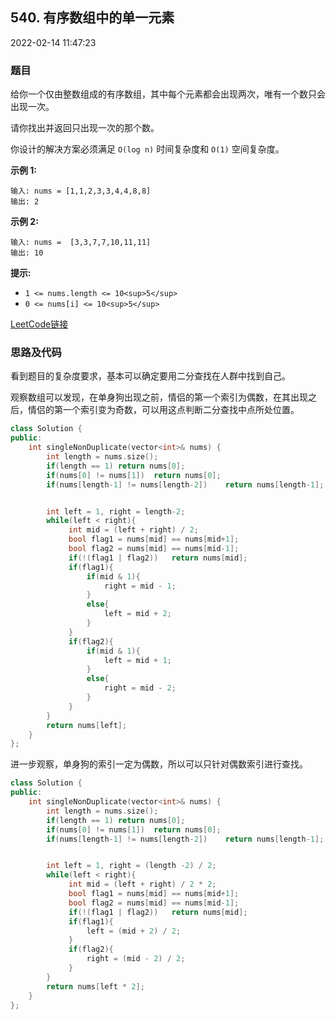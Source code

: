## 540. 有序数组中的单一元素

2022-02-14 11:47:23

### 题目

给你一个仅由整数组成的有序数组，其中每个元素都会出现两次，唯有一个数只会出现一次。

请你找出并返回只出现一次的那个数。

你设计的解决方案必须满足 ``O(log n)`` 时间复杂度和 ``O(1)`` 空间复杂度。



**示例 1:**

```
输入: nums = [1,1,2,3,3,4,4,8,8]
输出: 2
```

**示例 2:**

```
输入: nums =  [3,3,7,7,10,11,11]
输出: 10
```


**提示:**


- ``1 <= nums.length <= 10<sup>5</sup>``
- ``0 <= nums[i] <= 10<sup>5</sup>``



[LeetCode链接](https://leetcode-cn.com/problems/single-element-in-a-sorted-array/)

### 思路及代码

看到题目的复杂度要求，基本可以确定要用二分查找在人群中找到自己。

观察数组可以发现，在单身狗出现之前，情侣的第一个索引为偶数，在其出现之后，情侣的第一个索引变为奇数，可以用这点判断二分查找中点所处位置。

```cpp
class Solution {
public:
    int singleNonDuplicate(vector<int>& nums) {
        int length = nums.size();
        if(length == 1) return nums[0];
        if(nums[0] != nums[1])  return nums[0];
        if(nums[length-1] != nums[length-2])    return nums[length-1];


        int left = 1, right = length-2;
        while(left < right){
             int mid = (left + right) / 2;
             bool flag1 = nums[mid] == nums[mid+1];
             bool flag2 = nums[mid] == nums[mid-1];
             if(!(flag1 | flag2))   return nums[mid];
             if(flag1){
                 if(mid & 1){
                     right = mid - 1;
                 }
                 else{
                     left = mid + 2;
                 }
             }
             if(flag2){
                 if(mid & 1){
                     left = mid + 1;
                 }
                 else{
                     right = mid - 2;
                 }
             }
        }
        return nums[left];
    }
};
```

进一步观察，单身狗的索引一定为偶数，所以可以只针对偶数索引进行查找。

```cpp
class Solution {
public:
    int singleNonDuplicate(vector<int>& nums) {
        int length = nums.size();
        if(length == 1) return nums[0];
        if(nums[0] != nums[1])  return nums[0];
        if(nums[length-1] != nums[length-2])    return nums[length-1];


        int left = 1, right = (length -2) / 2;
        while(left < right){
             int mid = (left + right) / 2 * 2;
             bool flag1 = nums[mid] == nums[mid+1];
             bool flag2 = nums[mid] == nums[mid-1];
             if(!(flag1 | flag2))   return nums[mid];
             if(flag1){
                 left = (mid + 2) / 2;
             }
             if(flag2){
                 right = (mid - 2) / 2;
             }
        }
        return nums[left * 2];
    }
};
```